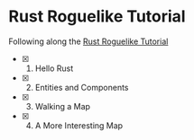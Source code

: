 # Rust Roguelike Tutorial

Following along the [Rust Roguelike Tutorial](https://bfnightly.bracketproductions.com/)

- [x] 1. Hello Rust
- [x] 2. Entities and Components
- [x] 3. Walking a Map
- [x] 4. A More Interesting Map